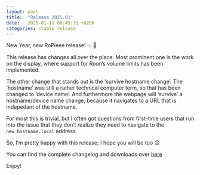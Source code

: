 ```yaml
---
layout: post
title:  "Release 2025.01"
date:   2025-01-11 08:45:31 +0200
categories: stable release
---
```


New Year, new RoPieee release! 💥 🍻

This release has changes all over the place. Most prominent one is the work on the display, where support for Roon’s volume limits has been implemented.

The other change that stands out is the ‘survive hostname change’. The ‘hostname’ was still a rather technical computer term, so that has been changed to ‘device name’. And furthermore the webpage will ‘survive’ a hostname/device name change, because it navigates to a URL that is indepedant of the hostname.

For most this is trivial, but I often got questions from first-time users that run into the issue that they don’t realize they need to navigate to the `new_hostname.local` address.

So, I’m pretty happy with this release; I hope you will be too :wink:

You can find the complete changelog and downloads over [here](https://github.com/RoPieee/RoPieee/blob/main/docs/CHANGELOG.md)

Enjoy!
